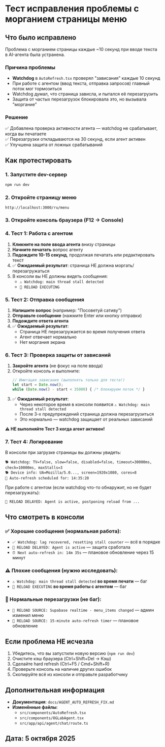 # Тест исправления проблемы с морганием страницы меню

## Что было исправлено

Проблема с морганием страницы каждые ~10 секунд при вводе текста в AI-агента была устранена.

### Причина проблемы
- **Watchdog** в `AutoRefresh.tsx` проверял "зависания" каждые 10 секунд
- При работе с агентом (ввод текста, отправка запросов) главный поток мог тормозиться
- Watchdog думал, что страница зависла, и пытался её перезагрузить
- Защита от частых перезагрузок блокировала это, но вызывала "моргание"

### Решение
✅ Добавлена проверка активности агента — watchdog не срабатывает, когда вы печатаете  
✅ Перезагрузки откладываются на 30 секунд, если агент активен  
✅ Улучшена защита от ложных срабатываний  

## Как протестировать

### 1. Запустите dev-сервер
```bash
npm run dev
```

### 2. Откройте страницу меню
```
http://localhost:3000/ru/menu
```

### 3. Откройте консоль браузера (F12 → Console)

### 4. Тест 1: Работа с агентом
1. **Кликните на поле ввода агента** внизу страницы
2. **Начните печатать** вопрос агенту
3. **Подождите 10-15 секунд**, продолжая печатать или редактировать текст
4. ✅ **Ожидаемый результат**: страница НЕ должна моргать/перезагружаться
5. В консоли вы НЕ должны видеть сообщения:
   - `⚠️ Watchdog: main thread stall detected`
   - `🔄 RELOAD EXECUTING`

### 5. Тест 2: Отправка сообщения
1. **Напишите вопрос** (например: "Посоветуй сативу")
2. **Отправьте сообщение** (нажмите Enter или кнопку отправки)
3. **Подождите ответа агента**
4. ✅ **Ожидаемый результат**: 
   - Страница НЕ перезагружается во время получения ответа
   - Агент отвечает нормально
   - Нет моргания экрана

### 6. Тест 3: Проверка защиты от зависаний
1. **Закройте агента** (не фокус на поле ввода)
2. Откройте консоль и выполните:
   ```javascript
   // Имитация зависания (выполнять только для теста!)
   let start = Date.now();
   while (Date.now() - start < 35000) { /* блокируем поток */ }
   ```
3. ✅ **Ожидаемый результат**: 
   - Через некоторое время в консоли появится `⚠️ Watchdog: main thread stall detected`
   - После 3-х предупреждений страница должна перезагрузиться
   - Это нормально — watchdog защищает от реальных зависаний

**⚠️ НЕ выполняйте Тест 3 когда агент активен!**

### 7. Тест 4: Логирование
В консоли при загрузке страницы вы должны увидеть:
```
🐕 Watchdog: TV=false, slow=false, disabled=false, timeout=30000ms, check=10000ms, maxStalls=3
🐕 Device info: UA=Mozilla/5.0..., screen=1920x1080, cores=8
🔄 Auto-refresh scheduled for: 14:35:20
```

При работе с агентом (если watchdog что-то обнаружит, но не будет перезагружать):
```
🚫 RELOAD DELAYED: Agent is active, postponing reload from ...
```

## Что смотреть в консоли

### ✅ Хорошие сообщения (нормальная работа):
- `✅ Watchdog: lag recovered, resetting stall counter` — всё в порядке
- `🚫 RELOAD DELAYED: Agent is active` — защита сработала
- `⏰ Next auto-refresh in: 14m 35s` — плановое обновление через 15 минут

### ⚠️ Плохие сообщения (нужно исследовать):
- `⚠️ Watchdog: main thread stall detected` **во время печати** — баг
- `🔄 RELOAD EXECUTING` **во время работы с агентом** — баг

### 🔄 Нормальные перезагрузки (не баг):
- `🔄 RELOAD SOURCE: Supabase realtime - menu_items changed` — админ изменил меню
- `🔄 RELOAD SOURCE: 15-minute auto-refresh timer` — плановое обновление

## Если проблема НЕ исчезла

1. Убедитесь, что вы запустили новую версию (`npm run dev`)
2. Очистите кэш браузера (Ctrl+Shift+Del → Кэш)
3. Сделайте hard refresh (Ctrl+F5 / Cmd+Shift+R)
4. Проверьте консоль на наличие других ошибок
5. Скопируйте всё из консоли и отправьте разработчику

## Дополнительная информация

- **Документация**: `docs/AGENT_AUTO_REFRESH_FIX.md`
- **Изменённые файлы**:
  - `src/components/AutoRefresh.tsx`
  - `src/components/OGLabAgent.tsx`
  - `src/app/api/agent/chat/route.ts`

## Дата: 5 октября 2025
